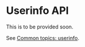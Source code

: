 <!-- START_METADATA
---
title: API guide
sidebar_position: 1
hide_table_of_contents: true
pagination_next: null
pagination_prev: null
---
END_METADATA -->

# Userinfo API

This is to be provided soon.

See [Common topics: userinfo](https://vippsas.github.io/vipps-developer-docs/docs/vipps-developers/common-topics/userinfo).
